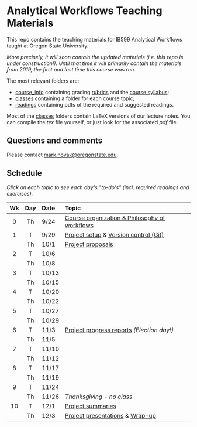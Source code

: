 # Analytical Workflows Teaching Materials

This repo contains the teaching materials for IB599 Analytical Workflows taught at Oregon State University.  

_More precisely, it *will soon* contain the *updated* materials (i.e. this repo is under construction!)._  _Until that time it will primarily contain the materials from 2019, the first and last time this course was run._


The most relevant folders are:
- [course_info](course_info/) containing grading [rubrics](course_info/rubrics/) and the [course syllabus](course_info/syllabus/);
- [classes](classes/) containing a folder for each course topic;
- [readings](readings/) containing pdfs of the required and suggested readings.

Most of the [classes](classes/) folders contain LaTeX versions of our lecture notes. You can compile the _tex_ file yourself, or just look for the associated _pdf_ file.

## Questions and comments
Please contact [mark.novak@oregonstate.edu](mark.novak@oregonstate.edu).


## Schedule
_Click on each topic to see each day's "to-do's" (incl. required readings and exercises)._
	
| Wk |  Day | Date | Topic |
|:-:|:-----:|:------|:------|
|0 |  Th | 9/24    | [Course organization & Philosophy of workflows](classes/Introduction) |
|1 |  T  | 9/29    |  [Project setup](classes/GettingStarted) & [Version control (Git)](classes/VersionControl_Git_part_1) |
|  |  Th | 10/1    | [Project proposals](classes/ProjectProposal) |
|2 |  T  | 10/6    |   |
|  |  Th | 10/8    |   |
|3 |  T  | 10/13   |   |
|  |  Th | 10/15   |   |
|4 |  T  | 10/20   |   |
|  |  Th | 10/22   |   |
|5 |  T  | 10/27   |   |
|  |  Th | 10/29   |   |
|6 |  T  | 11/3    | [Project progress reports](classes/ProjectReport) _(Election day!)_  |
|  |  Th | 11/5    |   |
|7 |  T  | 11/10   |   |
|  |  Th | 11/12   |   |
|8 |  T  | 11/17   |   |
|  |  Th | 11/19   |   |
|9 |  T  | 11/24   |   |
|  |  Th | 11/26   | _Thanksgiving - no class_ |
|10|  T  | 12/1    | [Project summaries](classes/ProjectSummary) |
|  |  Th | 12/3    | [Project presentations](classes/ProjectSummary) & [Wrap-up](classes/WrapUp) |
